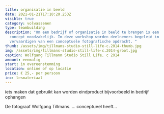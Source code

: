```yaml
---
title: organisatie in beeld
date: 2021-01-21T17:10:20.253Z
visible: true
category: volwassenen
type: teambuilding
description: "Om een bedrijf of organisatie in beeld te brengen is een idee, een
  concept noodzakelijk. In deze workshop worden deelnemers begeleid in het
  vervaardigen van een conceptuele fotografische opdracht. "
thumb: /assets/img/tillmans-studio-still-life-c.2014-thumb.jpg
img: /assets/img/tillmans-studio-still-life-c.2014-groot.jpg
caption: Wolfgang Tillmann Studio Still Life, c 2014
amount: eenmalig
start: in overeenstemming
location: online of op locatie
price: € 25,- per persoon
inc: lesmateriaal
---
```









iets maken dat gebruikt kan worden eindproduct bijvoorbeeld in bedrijf ophangen

De fotograaf Wolfgang Tillmans. ... conceptueel heeft...